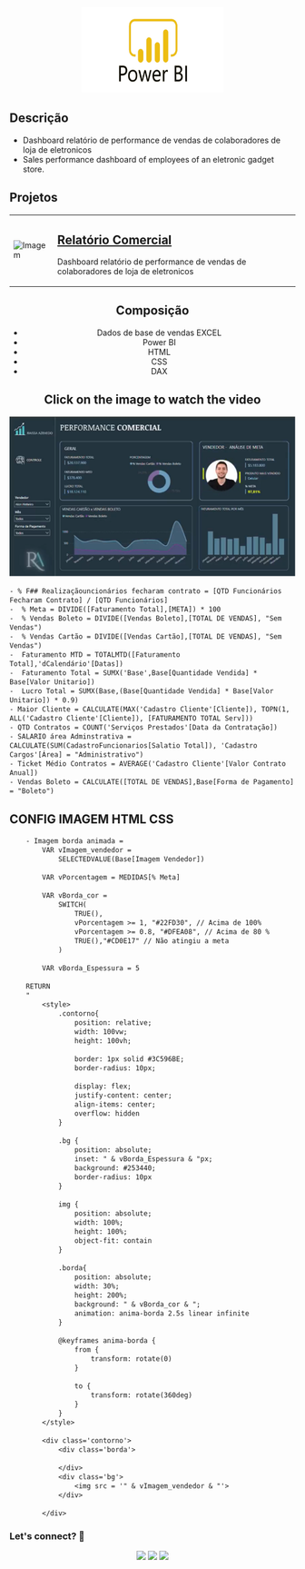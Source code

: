 <div align="center">
  <img src="https://github.com/Raii-Azevedo/ProjetosBI/blob/master/Power-Bi-Logo-PNG.png" width="250" height = "150">
</div>

## Descrição
- Dashboard relatório de performance de vendas de colaboradores de loja de eletronicos
- Sales performance dashboard of employees of an eletronic gadget store.
  
## Projetos
<table>
  <tr>
    <td><img src="https://github.com/Raii-Azevedo/ProjetosBI/blob/master/Comercial/DASHBOARD%20-%20Comercial.gif" width="400" alt="Imagem"></td>
    <td>
      <h2><a href="https://github.com/Raii-Azevedo/ProjetosBI/tree/master/Comercial">Relatório Comercial</a></h2>
      <p>Dashboard relatório de performance de vendas de colaboradores de loja de eletronicos</p>
    </td>
  </tr>
</table>
<div align="center">

  
## Composição
  - Dados de base de vendas EXCEL
  - Power BI
  - HTML
  - CSS
  - DAX

## Click on the image to watch the video
[![Watch the video](https://github.com/Raii-Azevedo/ProjetosBI/blob/master/Comercial/Title.png)](https://www.youtube.com/watch?v=HIfrFNRYZ-Y)
</div>


    - % F## Realizaçãouncionários fecharam contrato = [QTD Funcionários Fecharam Contrato] / [QTD Funcionários]
    -  % Meta = DIVIDE([Faturamento Total],[META]) * 100
    -  % Vendas Boleto = DIVIDE([Vendas Boleto],[TOTAL DE VENDAS], "Sem Vendas")
    -  % Vendas Cartão = DIVIDE([Vendas Cartão],[TOTAL DE VENDAS], "Sem Vendas")
    -  Faturamento MTD = TOTALMTD([Faturamento Total],'dCalendário'[Datas])
    -  Faturamento Total = SUMX('Base',Base[Quantidade Vendida] * Base[Valor Unitario])
    -  Lucro Total = SUMX(Base,(Base[Quantidade Vendida] * Base[Valor Unitario]) * 0.9)
    - Maior Cliente = CALCULATE(MAX('Cadastro Cliente'[Cliente]), TOPN(1, ALL('Cadastro Cliente'[Cliente]), [FATURAMENTO TOTAL Serv]))
    - QTD Contratos = COUNT('Serviços Prestados'[Data da Contratação])
    - SALARIO área Adminstrativa = CALCULATE(SUM(CadastroFuncionarios[Salatio Total]), 'Cadastro Cargos'[Área] = "Administrativo")
    - Ticket Médio Contratos = AVERAGE('Cadastro Cliente'[Valor Contrato Anual])
    - Vendas Boleto = CALCULATE([TOTAL DE VENDAS],Base[Forma de Pagamento] = "Boleto")

## CONFIG IMAGEM HTML CSS
        - Imagem borda animada = 
            VAR vImagem_vendedor = 
                SELECTEDVALUE(Base[Imagem Vendedor])

            VAR vPorcentagem = MEDIDAS[% Meta]

            VAR vBorda_cor = 
                SWITCH(
                    TRUE(),
                    vPorcentagem >= 1, "#22FD30", // Acima de 100%
                    vPorcentagem >= 0.8, "#DFEA08", // Acima de 80 %
                    TRUE(),"#CD0E17" // Não atingiu a meta
                )

            VAR vBorda_Espessura = 5

        RETURN
        "
            <style>
                .contorno{
                    position: relative;
                    width: 100vw;
                    height: 100vh;

                    border: 1px solid #3C596BE;
                    border-radius: 10px;

                    display: flex;
                    justify-content: center;
                    align-items: center;
                    overflow: hidden
                }

                .bg {
                    position: absolute;
                    inset: " & vBorda_Espessura & "px;
                    background: #253440;
                    border-radius: 10px
                }

                img {
                    position: absolute;
                    width: 100%;
                    height: 100%;
                    object-fit: contain
                }

                .borda{
                    position: absolute;
                    width: 30%;
                    height: 200%;
                    background: " & vBorda_cor & ";
                    animation: anima-borda 2.5s linear infinite
                }

                @keyframes anima-borda {
                    from {
                        transform: rotate(0)
                    }

                    to {
                        transform: rotate(360deg)
                    }
                }
            </style>

            <div class='contorno'> 
                <div class='borda'>

                </div>
                <div class='bg'>
                    <img src = '" & vImagem_vendedor & "'>
                </div>

            </div>

  ### Let's connect? 🤝
  <div>
    <p align="center">
      <a href="https://www.linkedin.com/in/raissa-azevedo-555893120/"><img src="https://img.shields.io/badge/-LinkedIn-0077B5?style=flat&logo=Linkedin&logoColor=white"/></a>
      <a href="https://twitter.com/Raiissa_Azevedo"><img src="https://img.shields.io/badge/-Twitter-%231DA1F2?style=flat&logo=twitter&logoColor=white"/></a>
      <a href="https://www.instagram.com/raiissa.azevedo/"><img src="https://img.shields.io/badge/-Instagram-E4405F?style=flat&logo=instagram&logoColor=white"/></a>
  </p> </div></div>
</div>
